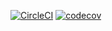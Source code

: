 [![CircleCI](https://circleci.com/gh/FrancescoWard/AD340/tree/master.svg?style=svg)](https://circleci.com/gh/FrancescoWard/AD340/tree/master)
[![codecov](https://codecov.io/gh/FrancescoWard/AD340/branch/master/graph/badge.svg)](https://codecov.io/gh/FrancescoWard/AD340)